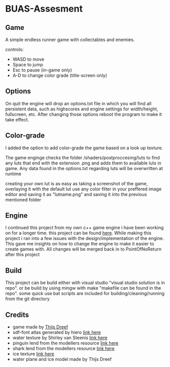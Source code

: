 # BUAS-Assesment

## Game
A simple endless runner game with collectables and enemies.

controls:
- WASD to move
- Space to jump
- Esc to pause (in-game only)
- A-D to change color grade (title-screen only)

## Options
On quit the engine will drop an options.txt file in which you will find all persistent data, such as highscores and engine settings for width/height, fullscreen, etc. After changing those options reboot the program to make it take effect.

## Color-grade
I added the option to add color-grade the game based on a look up texture.

The game enginge checks the folder /shaders/postproccesing/luts to find any luts that end with the extension .png and adds them to available luts in game. Any data found in the options.txt regarding luts will be overwritten at runtime

creating your own lut is as easy as taking a screenshot of the game, overlaying it with the default lut use any color filter in your preffered image editor and saving it as "lutname.png" and saving it into the previous mentioned folder

## Engine
I continued this project from my own c++ game engine i have been working on for a longer time. this project can be found [here](https://github.com/ThijsDreef/pointOfNoReturn). While making this project i ran into a few issues with the design/implementation of the engine. This gave me insights on how to change the engine to make it easier to create games with. All changes will be merged back in to PointOfNoReturn after this project

## Build
This project can be build either with visual studio "visual studio solution is in repo". or be build by using mingw with make "makefile can be found in the repo". some quick use bat scripts are included for building/cleaning/running from the git directory

## Credits
- game made by [Thijs Dreef](https://thijsdreef.com)
- sdf-font atlas generated by hiero [link here](#https://github.com/libgdx/libgdx/wiki/Hiero)
- water texture by Shirley van Steenis [link here](#http://www.shirleyvansteenis.com/)
- pinguin lend from the modellers resource [link here](https://www.models-resource.com/wii/marioparty9/model/4232/)
- shark lend from the modellers resource [link here](https://www.models-resource.com/wii/marioparty9/model/4240/)
- ice texture [link here](#https://www.pinterest.com/pin/777363585653620180/?lp=true)
- water plane and ice model made by Thijs Dreef